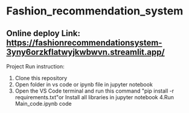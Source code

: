 # Fashion_recommendation_system

## Online deploy Link: https://fashionrecommendationsystem-3yny6orzkflatwyjkwbwvn.streamlit.app/

Project Run instruction:
1. Clone this repository
2. Open folder in vs code or ipynb file in jupyter notebook
3. Open the VS Code terminal and run this command "pip install -r requirements.txt"or Install all libraries in jupyter notebook 
4.Run Main_code.ipynb code


